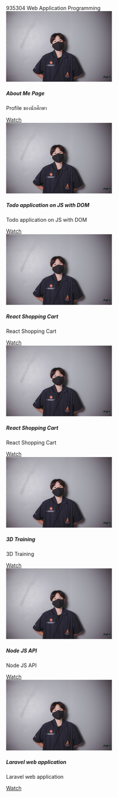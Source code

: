 <title>Document</title> <script src="https://cdn.jsdelivr.net/npm/bootstrap@5.1.3/dist/js/bootstrap.bundle.min.js" integrity="sha384-ka7Sk0Gln4gmtz2MlQnikT1wXgYsOg+OMhuP+IlRH9sENBO0LRn5q+8nbTov4+1p" crossorigin="anonymous"></script>
935304 Web Application Programming

<div class="col">
<div class="card" style="width: 18rem;">
  <img src="/img/DSC_4882.jpg" class="card-img-top" alt="...">
  <div class="card-body">
    <h5 class="card-title">About Me Page</h5>
    <p class="card-text">Profile ของนักศึกษา</p>
    <a href="/aboutme.html" class="btn btn-primary">Watch</a>
  </div>
</div>
</div>

<div class="col">
<div class="card" style="width: 18rem;">
  <img src="/img/DSC_4882.jpg" class="card-img-top" alt="...">
  <div class="card-body">
    <h5 class="card-title">Todo application on JS with DOM</h5>
    <p class="card-text">Todo application on JS with DOM</p>
    <a href="/index.html" class="btn btn-primary">Watch</a>
  </div>
</div>
</div>

<div class="col">
<div class="card" style="width: 18rem;">
  <img src="/img/DSC_4882.jpg" class="card-img-top" alt="...">
  <div class="card-body">
    <h5 class="card-title">React Shopping Cart</h5>
    <p class="card-text">React Shopping Cart</p>
    <a href="/aboutme.html" class="btn btn-primary">Watch</a>
  </div>
</div>
</div>

<div class="col">
<div class="card" style="width: 18rem;">
  <img src="/img/DSC_4882.jpg" class="card-img-top" alt="...">
  <div class="card-body">
    <h5 class="card-title">React Shopping Cart</h5>
    <p class="card-text">React Shopping Cart</p>
    <a href="/aboutme.html" class="btn btn-primary">Watch</a>
  </div>
</div>
</div>

<div class="col">
<div class="card" style="width: 18rem;">
  <img src="/img/DSC_4882.jpg" class="card-img-top" alt="...">
  <div class="card-body">
    <h5 class="card-title">3D Training</h5>
    <p class="card-text">3D Training</p>
    <a href="/aboutme.html" class="btn btn-primary">Watch</a>
  </div>
</div>
</div>

<div class="col">
<div class="card" style="width: 18rem;">
  <img src="/img/DSC_4882.jpg" class="card-img-top" alt="...">
  <div class="card-body">
    <h5 class="card-title">Node JS API</h5>
    <p class="card-text">Node JS API</p>
    <a href="/aboutme.html" class="btn btn-primary">Watch</a>
  </div>
</div>
</div

<div class="col">
<div class="card" style="width: 18rem;">
  <img src="/img/DSC_4882.jpg" class="card-img-top" alt="...">
  <div class="card-body">
    <h5 class="card-title">Laravel web application</h5>
    <p class="card-text">Laravel web application</p>
    <a href="/aboutme.html" class="btn btn-primary">Watch</a>
  </div>
</div>
</div
